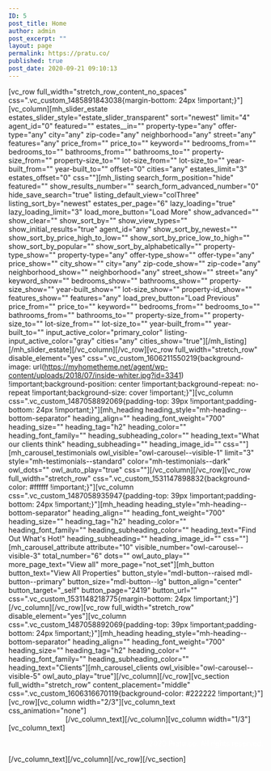 ```yaml
---
ID: 5
post_title: Home
author: admin
post_excerpt: ""
layout: page
permalink: https://pratu.co/
published: true
post_date: 2020-09-21 09:10:13
---
```

[vc_row full_width="stretch_row_content_no_spaces" css=".vc_custom_1485891843038{margin-bottom: 24px !important;}"][vc_column][mh_slider_estate estates_slider_style="estate_slider_transparent" sort="newest" limit="4" agent_id="0" featured="" estates__in="" property-type="any" offer-type="any" city="any" zip-code="any" neighborhood="any" street="any" features="any" price_from="" price_to="" keyword="" bedrooms_from="" bedrooms_to="" bathrooms_from="" bathrooms_to="" property-size_from="" property-size_to="" lot-size_from="" lot-size_to="" year-built_from="" year-built_to="" offset="0" cities="any" estates_limit="3" estates_offset="0" css=""][mh_listing search_form_position="hide" featured="" show_results_number="" search_form_advanced_number="0" hide_save_search="true" listing_default_view="colThree" listing_sort_by="newest" estates_per_page="6" lazy_loading="true" lazy_loading_limit="3" load_more_button="Load More" show_advanced="" show_clear="" show_sort_by="" show_view_types="" show_initial_results="true" agent_id="any" show_sort_by_newest="" show_sort_by_price_high_to_low="" show_sort_by_price_low_to_high="" show_sort_by_popular="" show_sort_by_alphabetically="" property-type_show="" property-type="any" offer-type_show="" offer-type="any" price_show="" city_show="" city="any" zip-code_show="" zip-code="any" neighborhood_show="" neighborhood="any" street_show="" street="any" keyword_show="" bedrooms_show="" bathrooms_show="" property-size_show="" year-built_show="" lot-size_show="" property-id_show="" features_show="" features="any" load_prev_button="Load Previous" price_from="" price_to="" keyword="" bedrooms_from="" bedrooms_to="" bathrooms_from="" bathrooms_to="" property-size_from="" property-size_to="" lot-size_from="" lot-size_to="" year-built_from="" year-built_to="" input_active_color="primary_color" listing-input_active_color="gray" cities="any" cities_show="true"][/mh_listing][/mh_slider_estate][/vc_column][/vc_row][vc_row full_width="stretch_row" disable_element="yes" css=".vc_custom_1606211550219{background-image: url(https://myhometheme.net/agent/wp-content/uploads/2018/07/inside-whiter.jpg?id=3341) !important;background-position: center !important;background-repeat: no-repeat !important;background-size: cover !important;}"][vc_column css=".vc_custom_1487058892069{padding-top: 39px !important;padding-bottom: 24px !important;}"][mh_heading heading_style="mh-heading--bottom-separator" heading_align="" heading_font_weight="700" heading_size="" heading_tag="h2" heading_color="" heading_font_family="" heading_subheading_color="" heading_text="What our clients think" heading_subheading="" heading_image_id="" css=""][mh_carousel_testimonials owl_visible="owl-carousel--visible-1" limit="3" style="mh-testimonials--standard" color="mh-testimonials--dark" owl_dots="" owl_auto_play="true" css=""][/vc_column][/vc_row][vc_row full_width="stretch_row" css=".vc_custom_1531147898832{background-color: #ffffff !important;}"][vc_column css=".vc_custom_1487058935947{padding-top: 39px !important;padding-bottom: 24px !important;}"][mh_heading heading_style="mh-heading--bottom-separator" heading_align="" heading_font_weight="700" heading_size="" heading_tag="h2" heading_color="" heading_font_family="" heading_subheading_color="" heading_text="Find Out What's Hot!" heading_subheading="" heading_image_id="" css=""][mh_carousel_attribute attribute="10" visible_number="owl-carousel--visible-3" total_number="6" dots="" owl_auto_play="" more_page_text="View all" more_page="not_set"][mh_button button_text="View All Properties" button_style="mdl-button--raised mdl-button--primary" button_size="mdl-button--lg" button_align="center" button_target="_self" button_page="2419" button_url="" css=".vc_custom_1531148218775{margin-bottom: 24px !important;}"][/vc_column][/vc_row][vc_row full_width="stretch_row" disable_element="yes"][vc_column css=".vc_custom_1487058892069{padding-top: 39px !important;padding-bottom: 24px !important;}"][mh_heading heading_style="mh-heading--bottom-separator" heading_align="" heading_font_weight="700" heading_size="" heading_tag="h2" heading_color="" heading_font_family="" heading_subheading_color="" heading_text="Clients"][mh_carousel_clients owl_visible="owl-carousel--visible-5" owl_auto_play="true"][/vc_column][/vc_row][vc_section full_width="stretch_row" content_placement="middle" css=".vc_custom_1606316670119{background-color: #222222 !important;}"][vc_row][vc_column width="2/3"][vc_column_text css_animation="none"]<span style="color: #ffffff;"><a style="color: #ffffff;" href="https://pratu.co/acceptable-use-policy/">Acceptable Use Policy</a>          <a style="color: #ffffff;" href="https://pratu.co/privacy-policy/">Privacy Policy</a>          <a style="color: #ffffff;" href="https://pratu.co/terms-of-service">Terms of Service</a></span>[/vc_column_text][/vc_column][vc_column width="1/3"][vc_column_text]
<p style="text-align: right;"><span style="color: #ffffff;">2020 Pratu.co. All rights reserved.</span></p>
[/vc_column_text][/vc_column][/vc_row][/vc_section]